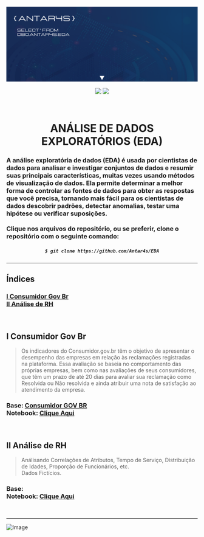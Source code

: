 <!-- BANNER -->
![Wallpaper](https://github.com/Antar4s/EDA/blob/main/assets/EDA.png?raw=true)

<p align="center">
<img src="http://img.shields.io/static/v1?label=LICENSE&message=...&color=GREEN&style=for-the-badge"/>     
<img src="http://img.shields.io/static/v1?label=STATUS&message=EM%20DESENVOLVIMENTO&color=GREEN&style=for-the-badge"/>
</p>
<br>

<!-- TITLE -->
<h1 align="center"> ANÁLISE DE DADOS EXPLORATÓRIOS (EDA) </h1>
<h3> A análise exploratória de dados (EDA) é usada por cientistas de dados para analisar e investigar conjuntos de dados e resumir suas principais características, muitas vezes usando métodos de visualização de dados. Ela permite determinar a melhor forma de controlar as fontes de dados para obter as respostas que você precisa, tornando mais fácil para os cientistas de dados descobrir padrões, detectar anomalias, testar uma hipótese ou verificar suposições. <br>  <br>  Clique nos arquivos do repositório, ou se preferir, clone o repositório com o seguinte comando: </h3>

<!-- CLONE REPOSITORY -->
<h5 align="center">
  
```bash
$ git clone https://github.com/Antar4s/EDA
```
</h6>

<!-- BAR -->
<hr>

## Índices
### [I Consumidor Gov Br](#i-consumidor-gov-br)<br>[II Análise de RH](#ii-análise-de-rh)

<br>

<!-- STRUCTURE 1 -->
## I Consumidor Gov Br
> Os indicadores do Consumidor.gov.br têm o objetivo de apresentar o desempenho das empresas em relação às reclamações registradas na plataforma.
Essa avaliação se baseia no comportamento das próprias empresas, bem como nas avaliações de seus consumidores, que têm um prazo de até 20 dias para avaliar sua reclamação como Resolvida ou Não resolvida e ainda atribuir uma nota de satisfação ao atendimento da empresa.
### Base: <a href="https://www.consumidor.gov.br/pages/dadosabertos/externo/">Consumidor GOV BR</a><br>Notebook: <a href="https://github.com/Antar4s/EDA/blob/main/notebook/01_consumidor_gov.ipynb">Clique Aqui</a>
<br>

<!-- STRUCTURE 2 -->
## II Análise de RH
> Análisando Correlações de Atributos, Tempo de Serviço, Distribuição de Idades, Proporção de Funcionários, etc.<br>Dados Fictícios.
### Base:<br>Notebook: <a href="https://github.com/Antar4s/EDA/blob/main/notebook/02_dadosRH.ipynb">Clique Aqui</a>
<br>

<!-- BAR -->
<hr>

<!-- FOOTER -->
![Image](https://i.imgur.com/p4vnGAN.gif)

